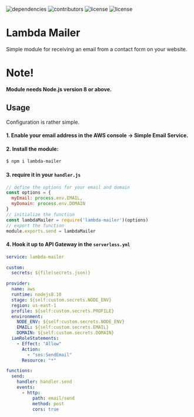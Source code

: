 ![dependencies](https://img.shields.io/badge/dependencies-0-brightgreen.svg)
![contributors](https://img.shields.io/badge/contributors-1-blue.svg)
![license](https://img.shields.io/github/license/mashape/apistatus.svg)
![license](https://img.shields.io/badge/eslint-standard-yellowgreen.svg)

# Lambda Mailer
Simple module for receiving an email from a contact form on your website.

# Note!
**Module needs Node.js version 8 or above.**

## Usage
Configuration is rather simple. 

#### 1. Enable your email address in the AWS console -> Simple Email Service.
#### 2. Install the module:
```bash
$ npm i lambda-mailer
```
#### 3. require it in your `handler.js`
```js
// define the options for your email and domain
const options = {
  myEmail: process.env.EMAIL,
  myDomain: process.env.DOMAIN
}
// initialize the function
const lambdaMailer = require('lambda-mailer')(options)
// export the function
module.exports.send = lambdaMailer
```
#### 4. Hook it up to API Gateway in the `serverless.yml`
```yaml
service: lambda-mailer

custom:
  secrets: ${file(secrets.json)}

provider:
  name: aws
  runtime: nodejs8.10
  stage: ${self:custom.secrets.NODE_ENV}
  region: us-east-1
  profile: ${self:custom.secrets.PROFILE}
  environment: 
    NODE_ENV: ${self:custom.secrets.NODE_ENV}
    EMAIL: ${self:custom.secrets.EMAIL}
    DOMAIN: ${self:custom.secrets.DOMAIN}
  iamRoleStatements:
    - Effect: "Allow"
      Action:
        - "ses:SendEmail"
      Resource: "*"

functions:
  send:
    handler: handler.send
    events:
      - http:
          path: email/send
          method: post
          cors: true
```